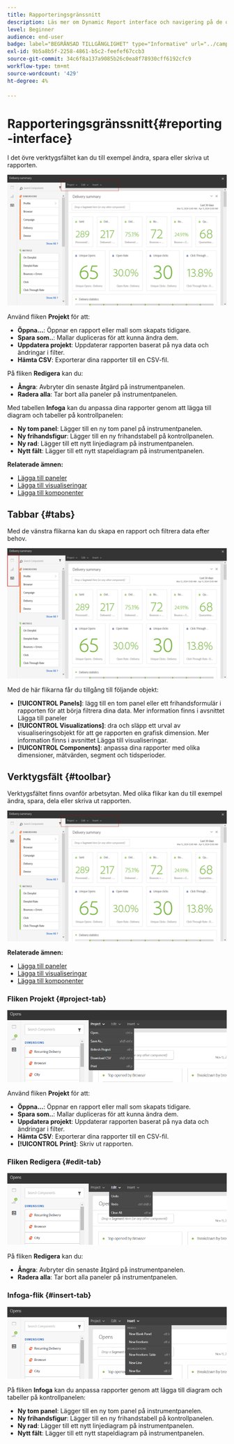 ```yaml
---
title: Rapporteringsgränssnitt
description: Läs mer om Dynamic Report interface och navigering på de olika flikarna och menyerna.
level: Beginner
audience: end-user
badge: label="BEGRÄNSAD TILLGÄNGLIGHET" type="Informative" url="../campaign-standard-migration-home.md" tooltip="Begränsat till användare som migrerats till Campaign Standarden"
exl-id: 9b5a8b5f-2258-4861-b5c2-feefef67ccb3
source-git-commit: 34c6f8a137a9085b26c0ea8f78930cff6192cfc9
workflow-type: tm+mt
source-wordcount: '429'
ht-degree: 4%

---
```


# Rapporteringsgränssnitt{#reporting-interface}

I det övre verktygsfältet kan du till exempel ändra, spara eller skriva ut rapporten.

![](assets/dynamic_report_toolbar.png)

Använd fliken **Projekt** för att:

* **Öppna...**: Öppnar en rapport eller mall som skapats tidigare.
* **Spara som..**: Mallar dupliceras för att kunna ändra dem.
* **Uppdatera projekt**: Uppdaterar rapporten baserat på nya data och ändringar i filter.
* **Hämta CSV**: Exporterar dina rapporter till en CSV-fil.

På fliken **Redigera** kan du:

* **Ångra**: Avbryter din senaste åtgärd på instrumentpanelen.
* **Radera alla**: Tar bort alla paneler på instrumentpanelen.

Med tabellen **Infoga** kan du anpassa dina rapporter genom att lägga till diagram och tabeller på kontrollpanelen:

* **Ny tom panel**: Lägger till en ny tom panel på instrumentpanelen.
* **Ny frihandsfigur**: Lägger till en ny frihandstabell på kontrollpanelen.
* **Ny rad**: Lägger till ett nytt linjediagram på instrumentpanelen.
* **Nytt fält**: Lägger till ett nytt stapeldiagram på instrumentpanelen.

**Relaterade ämnen:**

* [Lägga till paneler](adding-panels.md)
* [Lägga till visualiseringar](adding-visualizations.md)
* [Lägga till komponenter](adding-components.md)

## Tabbar {#tabs}

Med de vänstra flikarna kan du skapa en rapport och filtrera data efter behov.

![](assets/dynamic_report_interface.png)

Med de här flikarna får du tillgång till följande objekt:

* **[!UICONTROL Panels]**: lägg till en tom panel eller ett frihandsformulär i rapporten för att börja filtrera dina data. Mer information finns i avsnittet Lägga till paneler
* **[!UICONTROL Visualizations]**: dra och släpp ett urval av visualiseringsobjekt för att ge rapporten en grafisk dimension. Mer information finns i avsnittet Lägga till visualiseringar.
* **[!UICONTROL Components]**: anpassa dina rapporter med olika dimensioner, mätvärden, segment och tidsperioder.

## Verktygsfält {#toolbar}

Verktygsfältet finns ovanför arbetsytan. Med olika flikar kan du till exempel ändra, spara, dela eller skriva ut rapporten.

![](assets/dynamic_report_toolbar.png)

**Relaterade ämnen:**

* [Lägga till paneler](adding-panels.md)
* [Lägga till visualiseringar](adding-visualizations.md)
* [Lägga till komponenter](adding-components.md)

### Fliken Projekt {#project-tab}

![](assets/tab_project.png)

Använd fliken **Projekt** för att:

* **Öppna...**: Öppnar en rapport eller mall som skapats tidigare.
* **Spara som..**: Mallar dupliceras för att kunna ändra dem.
* **Uppdatera projekt**: Uppdaterar rapporten baserat på nya data och ändringar i filter.
* **Hämta CSV**: Exporterar dina rapporter till en CSV-fil.
* **[!UICONTROL Print]**: Skriv ut rapporten.

### Fliken Redigera {#edit-tab}

![](assets/tab_edit.png)

På fliken **Redigera** kan du:

* **Ångra**: Avbryter din senaste åtgärd på instrumentpanelen.
* **Radera alla**: Tar bort alla paneler på instrumentpanelen.

### Infoga-flik {#insert-tab}

![](assets/tab_insert.png)

På fliken **Infoga** kan du anpassa rapporter genom att lägga till diagram och tabeller på kontrollpanelen:

* **Ny tom panel**: Lägger till en ny tom panel på instrumentpanelen.
* **Ny frihandsfigur**: Lägger till en ny frihandstabell på kontrollpanelen.
* **Ny rad**: Lägger till ett nytt linjediagram på instrumentpanelen.
* **Nytt fält**: Lägger till ett nytt stapeldiagram på instrumentpanelen.
